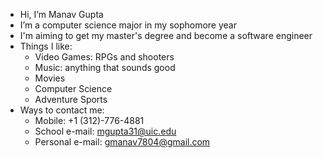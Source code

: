 - Hi, I’m Manav Gupta
- I’m a computer science major in my sophomore year
- I'm aiming to get my master's degree and become a software engineer
- Things I like:
  - Video Games: RPGs and shooters
  - Music: anything that sounds good
  - Movies
  - Computer Science
  - Adventure Sports
- Ways to contact me:
  - Mobile: +1 (312)-776-4881
  - School e-mail: mgupta31@uic.edu
  - Personal e-mail: gmanav7804@gmail.com
